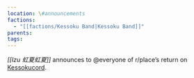 ```yaml
---
location: \#announcements
factions:
  - "[[factions/Kessoku Band|Kessoku Band]]"
parents: 
tags: 
---
```

*[[Izu 虹夏虹夏]]* announces to @everyone of r/place’s return on [Kessokucord](discord://discord.com/channels/1093664259273130084/1095400495331426336/1131249293571928145).
